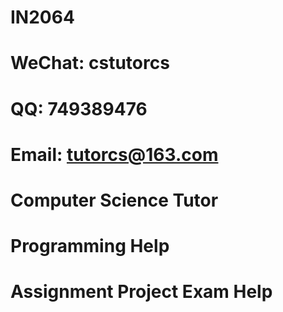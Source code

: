 # IN2064
# WeChat: cstutorcs

# QQ: 749389476

# Email: tutorcs@163.com

# Computer Science Tutor

# Programming Help

# Assignment Project Exam Help
